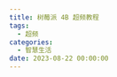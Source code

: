 ```yaml
---
title: 树莓派 4B 超频教程
tags:
  - 超频
categories:
  - 智慧生活
date: 2023-08-22 00:00:00
---
```


> 

<!-- more -->

## 
